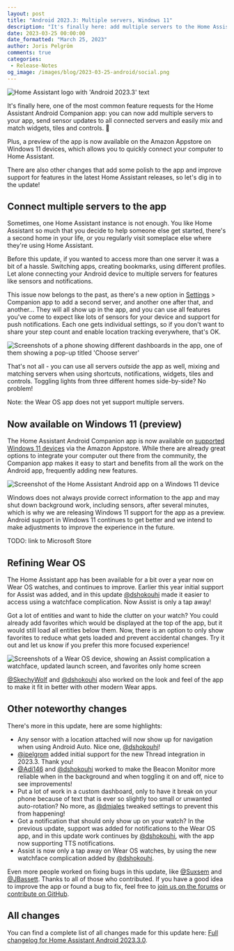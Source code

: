```yaml
---
layout: post
title: "Android 2023.3: Multiple servers, Windows 11"
description: "It's finally here: add multiple servers to the Home Assistant Android app, install the app on Windows 11 devices and more!"
date: 2023-03-25 00:00:00
date_formatted: "March 25, 2023"
author: Joris Pelgröm
comments: true
categories:
 - Release-Notes
og_image: /images/blog/2023-03-25-android/social.png
---
```


![Home Assistant logo with 'Android 2023.3' text](/images/blog/2023-03-25-android/social.png)

It's finally here, one of the most common feature requests for the Home Assistant
Android Companion app: you can now add multiple servers to your app, send sensor
updates to all connected servers and easily mix and match widgets, tiles and
controls. 🎉

Plus, a preview of the app is now available on the Amazon Appstore on Windows 11
devices, which allows you to quickly connect your computer to Home Assistant.

There are also other changes that add some polish to the app and improve support
for features in the latest Home Assistant releases, so let's dig in to the update!

## Connect multiple servers to the app

Sometimes, one Home Assistant instance is not enough. You like Home Assistant so
much that you decide to help someone else get started, there's a second home in
your life, or you regularly visit someplace else where they're using Home Assistant.

Before this update, if you wanted to access more than one server it was a bit of a
hassle. Switching apps, creating bookmarks, using different profiles. Let alone
connecting your Android device to multiple servers for features like sensors
and notifications.

This issue now belongs to the past, as there's a new option in [Settings] >
Companion app to add a second server, and another one after that, and another...
They will all show up in the app, and you can use all features you've come to
expect like lots of sensors for your device and support for push notifications.
Each one gets individual settings, so if you don't want to share your step count
and enable location tracking everywhere, that's OK.

![Screenshots of a phone showing different dashboards in the app, one of them showing a pop-up titled 'Choose server'](/images/blog/2023-03-25-android/multiserver.png)

That's not all - you can use all servers _outside_ the app as well, mixing and
matching servers when using shortcuts, notifications, widgets, tiles and controls.
Toggling lights from three different homes side-by-side? No problem!

Note: the Wear OS app does not yet support multiple servers.

[Settings]: https://my.home-assistant.io/redirect/config/

## Now available on Windows 11 (preview)

The Home Assistant Android Companion app is now available on [supported Windows 11 devices]
via the Amazon Appstore. While there are already great options to integrate your
computer out there from the community, the Companion app makes it easy to start
and benefits from all the work on the Android app, frequently adding new features.

![Screenshot of the Home Assistant Android app on a Windows 11 device](/images/blog/2023-03-25-android/windows.png)

Windows does not always provide correct information to the app and may shut down
background work, including sensors, after several minutes, which is why we are
releasing Windows 11 support for the app as a preview. Android support in Windows
11 continues to get better and we intend to make adjustments to improve the
experience in the future.

TODO: link to Microsoft Store

[supported Windows 11 devices]: https://support.microsoft.com/windows/f8d0abb5-44ad-47d8-b9fb-ad6b1459ff6c

## Refining Wear OS

The Home Assistant app has been available for a bit over a year now on Wear OS
watches, and continues to improve. Earlier this year initial support for Assist was
added, and in this update [@dshokouhi] made it easier to access using a watchface
complication. Now Assist is only a tap away!

Got a lot of entities and want to hide the clutter on your watch? You could already
add favorites which would be displayed at the top of the app, but it would still load
all entities below them. Now, there is an option to only show favorites to reduce
what gets loaded and prevent accidental changes. Try it out and let us know if you
prefer this more focused experience!

![Screenshots of a Wear OS device, showing an Assist complication a watchface, updated launch screen, and favorites only home screen](/images/blog/2023-03-25-android/wear.png)

[@SkechyWolf] and [@dshokouhi] also worked on the look and feel of the app to make it
fit in better with other modern Wear apps.

[@SkechyWolf]: https://github.com/SkechyWolf
[@dshokouhi]: https://github.com/dshokouhi

## Other noteworthy changes

There's more in this update, here are some highlights:

- Any sensor with a location attached will now show up for navigation when using Android
  Auto. Nice one, [@dshokouhi]!
- [@jpelgrom] added initial support for the new Thread integration in 2023.3. Thank you!
- [@Adi146] and [@dshokouhi] worked to make the Beacon Monitor more reliable when in the
  background and when toggling it on and off, nice to see improvements!
- Put a lot of work in a custom dashboard, only to have it break on your phone because of
  text that is ever so slightly too small or unwanted auto-rotation? No more, as [@dmiales]
  tweaked settings to prevent this from happening!
- Got a notification that should only show up on your watch? In the previous update, support
  was added for notifications to the Wear OS app, and in this update work continues by
  [@dshokouhi], with the app now supporting TTS notifications.
- Assist is now only a tap away on Wear OS watches, by using the new watchface complication
  added by [@dshokouhi].

Even more people worked on fixing bugs in this update, like [@Suxsem] and [@JBassett]. Thanks
to all of those who contributed. If you have a good idea to improve the app or found a bug to
fix, feel free to [join us on the forums] or [contribute on GitHub].

[join us on the forums]: https://community.home-assistant.io/c/mobile-apps/android-companion/42
[contribute on GitHub]: https://github.com/home-assistant/android
[@Adi146]: https://github.com/Adi146
[@dmiales]: https://github.com/dmiales
[@JBassett]: https://github.com/JBassett
[@jpelgrom]: https://github.com/jpelgrom
[@Suxsem]: https://github.com/Suxsem

## All changes

You can find a complete list of all changes made for this update here:
[Full changelog for Home Assistant Android 2023.3.0].

[Full changelog for Home Assistant Android 2023.3.0]: https://github.com/home-assistant/android/releases/tag/2023.3.0
